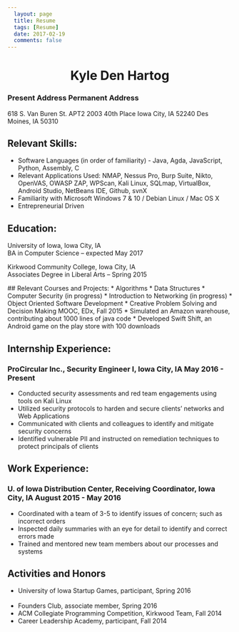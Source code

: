 ```yaml
---
  layout: page
  title: Resume
  tags: [Resume]
  date: 2017-02-19
  comments: false
---
```

# <center> Kyle Den Hartog </center>

### <left> Present Address </left>                                            <right> Permanent Address </right>
<left> 618 S. Van Buren St. APT2 </left>                                       <right> 2003 40th Place </right>
<left> Iowa City, IA 52240 </left>                                        <right> Des Moines, IA 50310 </right>

## Relevant Skills:
* Software Languages (in order of familiarity) - Java, Agda, JavaScript, Python, Assembly, C
*	Relevant Applications Used: NMAP, Nessus Pro, Burp Suite, Nikto, OpenVAS, OWASP ZAP,
  WPScan, Kali Linux, SQLmap, VirtualBox, Android Studio, NetBeans IDE, Github, svnX
*	Familiarity with Microsoft Windows 7 & 10 / Debian Linux / Mac OS X
*	Entrepreneurial Driven

## Education:
<p>
University of Iowa, Iowa City, IA <br />
BA in Computer Science – expected May 2017
</p>

<p>
Kirkwood Community College, Iowa City, IA <br />
Associates Degree in Liberal Arts – Spring 2015
</p>
## Relevant Courses and Projects:
* Algorithms
* Data Structures
* Computer Security (in progress)
* Introduction to Networking (in progress)
* Object Oriented Software Development
* Creative Problem Solving and Decision Making MOOC, EDx, Fall 2015
* Simulated an Amazon warehouse, contributing about 1000 lines of java code
* Developed Swift Shift, an Android game on the play store with 100 downloads

## Internship Experience:
### ProCircular Inc., Security Engineer I, Iowa City, IA		                           May 2016 - Present
* Conducted security assessments and red team engagements using tools on Kali Linux
* Utilized security protocols to harden and secure clients’ networks and Web Applications
* Communicated with clients and colleagues to identify and mitigate security concerns
* Identified vulnerable PII and instructed on remediation techniques to protect principals of clients

## Work Experience:
### U. of Iowa Distribution Center, Receiving Coordinator, Iowa City, IA            August 2015 - May 2016
* Coordinated with a team of 3-5 to identify issues of concern; such as incorrect orders
* Inspected daily summaries with an eye for detail to identify and correct errors made
* Trained and mentored new team members about our processes and systems

## Activities and Honors		    	 		  
* University of Iowa Startup Games, participant, Spring 2016                          
* Founders Club, associate member, Spring 2016	                   
* ACM Collegiate Programming Competition, Kirkwood Team, Fall 2014
* Career Leadership Academy, participant, Fall 2014
